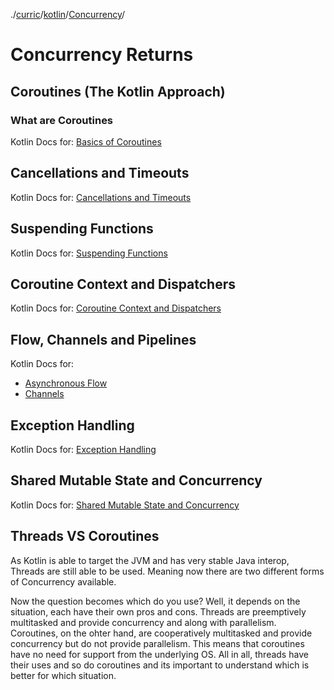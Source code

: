 ./[curric](/curric)/[kotlin](/curric/kotlin)/[Concurrency](/curric/kotlin/conc)/
# Concurrency Returns
## Coroutines (The Kotlin Approach)
### What are Coroutines
Kotlin Docs for: [Basics of Coroutines](https://kotlinlang.org/docs/reference/coroutines/basics.html)

## Cancellations and Timeouts
Kotlin Docs for: [Cancellations and Timeouts](https://kotlinlang.org/docs/reference/coroutines/cancellation-and-timeouts.html)

## Suspending Functions
Kotlin Docs for: [Suspending Functions](https://kotlinlang.org/docs/reference/coroutines/composing-suspending-functions.html)

## Coroutine Context and Dispatchers
Kotlin Docs for: [Coroutine Context and Dispatchers](https://kotlinlang.org/docs/reference/coroutines/coroutine-context-and-dispatchers.html)

## Flow, Channels and Pipelines
Kotlin Docs for:
- [Asynchronous Flow](https://kotlinlang.org/docs/reference/coroutines/flow.html)
- [Channels](https://kotlinlang.org/docs/reference/coroutines/channels.html)

## Exception Handling
Kotlin Docs for: [Exception Handling](https://kotlinlang.org/docs/reference/coroutines/exception-handling.html)

## Shared Mutable State and Concurrency
Kotlin Docs for: [Shared Mutable State and Concurrency](https://kotlinlang.org/docs/reference/coroutines/shared-mutable-state-and-concurrency.html)

## Threads VS Coroutines
As Kotlin is able to target the JVM and has very stable Java interop, Threads are still able to be used. Meaning now there are two different forms of Concurrency available.

Now the question becomes which do you use? Well, it depends on the situation, each have their own pros and cons. Threads are preemptively multitasked and provide concurrency and along with parallelism. Coroutines, on the ohter hand, are cooperatively multitasked and provide concurrency but do not provide parallelism. This means that coroutines have no need for support from the underlying OS. All in all, threads have their uses and so do coroutines and its important to understand which is better for which situation.